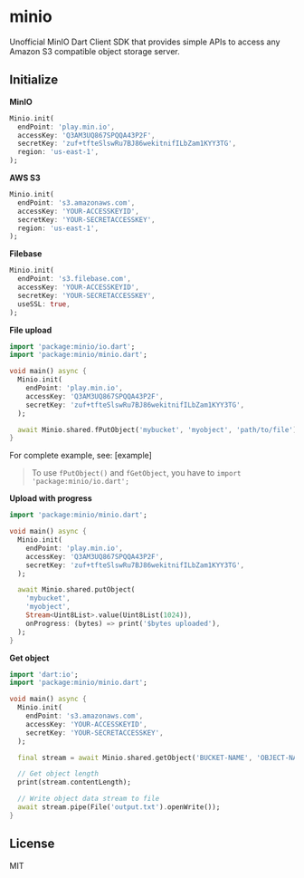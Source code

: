 # minio

Unofficial MinIO Dart Client SDK that provides simple APIs to access any Amazon S3 compatible object storage server.

## Initialize

**MinIO**

```dart
Minio.init(
  endPoint: 'play.min.io',
  accessKey: 'Q3AM3UQ867SPQQA43P2F',
  secretKey: 'zuf+tfteSlswRu7BJ86wekitnifILbZam1KYY3TG',
  region: 'us-east-1',
);
```

**AWS S3**

```dart
Minio.init(
  endPoint: 's3.amazonaws.com',
  accessKey: 'YOUR-ACCESSKEYID',
  secretKey: 'YOUR-SECRETACCESSKEY',
  region: 'us-east-1',
);
```

**Filebase**

```dart
Minio.init(
  endPoint: 's3.filebase.com',
  accessKey: 'YOUR-ACCESSKEYID',
  secretKey: 'YOUR-SECRETACCESSKEY',
  useSSL: true,
);
```

**File upload**
```dart
import 'package:minio/io.dart';
import 'package:minio/minio.dart';

void main() async {
  Minio.init(
    endPoint: 'play.min.io',
    accessKey: 'Q3AM3UQ867SPQQA43P2F',
    secretKey: 'zuf+tfteSlswRu7BJ86wekitnifILbZam1KYY3TG',
  );

  await Minio.shared.fPutObject('mybucket', 'myobject', 'path/to/file');
}
```

For complete example, see: [example]

> To use `fPutObject()` and `fGetObject`, you have to `import 'package:minio/io.dart';`

**Upload with progress**
```dart
import 'package:minio/minio.dart';

void main() async {
  Minio.init(
    endPoint: 'play.min.io',
    accessKey: 'Q3AM3UQ867SPQQA43P2F',
    secretKey: 'zuf+tfteSlswRu7BJ86wekitnifILbZam1KYY3TG',
  );

  await Minio.shared.putObject(
    'mybucket', 
    'myobject', 
    Stream<Uint8List>.value(Uint8List(1024)),
    onProgress: (bytes) => print('$bytes uploaded'),
  );
}
```

**Get object**

```dart
import 'dart:io';
import 'package:minio/minio.dart';

void main() async {
  Minio.init(
    endPoint: 's3.amazonaws.com',
    accessKey: 'YOUR-ACCESSKEYID',
    secretKey: 'YOUR-SECRETACCESSKEY',
  );

  final stream = await Minio.shared.getObject('BUCKET-NAME', 'OBJECT-NAME');

  // Get object length
  print(stream.contentLength);

  // Write object data stream to file
  await stream.pipe(File('output.txt').openWrite());
}
```

## License

MIT
